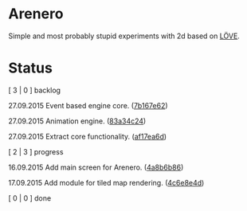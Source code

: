 # Arenero

Simple and most probably stupid experiments with 2d
based on [LÖVE](https://love2d.org).

# Status

[   3 |   0 ] backlog

27.09.2015 Event based engine core. ([7b167e62](https://github.com/norefle/arenero/tree/master/.fl/cards/7b/167e62-d67f-4456-9e60-d27a8477f8c1.md))

27.09.2015 Animation engine. ([83a34c24](https://github.com/norefle/arenero/tree/master/.fl/cards/83/a34c24-ecaf-490e-bad9-61a8e4badeee.md))

27.09.2015 Extract core functionality. ([af17ea6d](https://github.com/norefle/arenero/tree/master/.fl/cards/af/17ea6d-e384-4a27-89cc-75bf772df106.md))

[   2 |   3 ] progress

16.09.2015 Add main screen for Arenero. ([4a8b6b86](https://github.com/norefle/arenero/tree/master/.fl/cards/4a/8b6b86-5b57-4801-b969-c15f1b7620e4.md))

17.09.2015 Add module for tiled map rendering. ([4c6e8e4d](https://github.com/norefle/arenero/tree/master/.fl/cards/4c/6e8e4d-02c5-4459-86c6-16a343a3858e.md))

[   0 |   0 ] done
